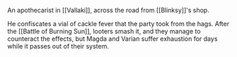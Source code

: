 An apothecarist in [[Vallaki]], across the road from [[Blinksy]]'s shop.

He confiscates a vial of cackle fever that the party took from the hags. After the [[Battle of Burning Sun]], looters smash it, and they manage to counteract the effects, but Magda and Varian suffer exhaustion for days while it passes out of their system.